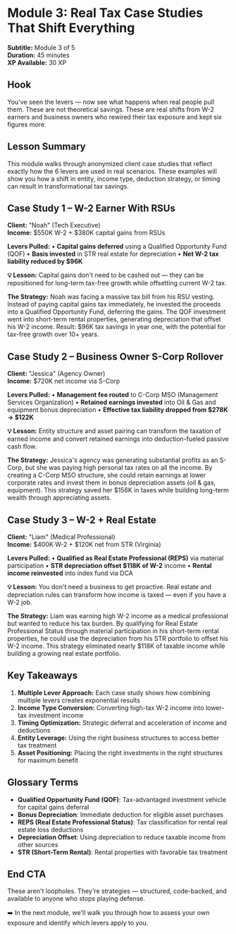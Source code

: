 # Module 3: Real Tax Case Studies That Shift Everything

**Subtitle:** Module 3 of 5  
**Duration:** 45 minutes  
**XP Available:** 30 XP  

## Hook

You've seen the levers — now see what happens when real people pull them. These are not theoretical savings. These are real shifts from W-2 earners and business owners who rewired their tax exposure and kept six figures more.

## Lesson Summary

This module walks through anonymized client case studies that reflect exactly how the 6 levers are used in real scenarios. These examples will show you how a shift in entity, income type, deduction strategy, or timing can result in transformational tax savings.

## Case Study 1 – W-2 Earner With RSUs

**Client:** "Noah" (Tech Executive)  
**Income:** $550K W-2 + $380K capital gains from RSUs

**Levers Pulled:**
• **Capital gains deferred** using a Qualified Opportunity Fund (QOF)
• **Basis invested** in STR real estate for depreciation
• **Net W-2 tax liability reduced by $96K**

**💡 Lesson:** Capital gains don't need to be cashed out — they can be repositioned for long-term tax-free growth while offsetting current W-2 tax.

**The Strategy:**
Noah was facing a massive tax bill from his RSU vesting. Instead of paying capital gains tax immediately, he invested the proceeds into a Qualified Opportunity Fund, deferring the gains. The QOF investment went into short-term rental properties, generating depreciation that offset his W-2 income. Result: $96K tax savings in year one, with the potential for tax-free growth over 10+ years.

## Case Study 2 – Business Owner S-Corp Rollover

**Client:** "Jessica" (Agency Owner)  
**Income:** $720K net income via S-Corp

**Levers Pulled:**
• **Management fee routed** to C-Corp MSO (Management Services Organization)
• **Retained earnings invested** into Oil & Gas and equipment bonus depreciation
• **Effective tax liability dropped from $278K → $122K**

**💡 Lesson:** Entity structure and asset pairing can transform the taxation of earned income and convert retained earnings into deduction-fueled passive cash flow.

**The Strategy:**
Jessica's agency was generating substantial profits as an S-Corp, but she was paying high personal tax rates on all the income. By creating a C-Corp MSO structure, she could retain earnings at lower corporate rates and invest them in bonus depreciation assets (oil & gas, equipment). This strategy saved her $156K in taxes while building long-term wealth through appreciating assets.

## Case Study 3 – W-2 + Real Estate

**Client:** "Liam" (Medical Professional)  
**Income:** $400K W-2 + $120K net from STR (Virginia)

**Levers Pulled:**
• **Qualified as Real Estate Professional (REPS)** via material participation
• **STR depreciation offset $118K of W-2** income
• **Rental income reinvested** into index fund via DCA

**💡 Lesson:** You don't need a business to get proactive. Real estate and depreciation rules can transform how income is taxed — even if you have a W-2 job.

**The Strategy:**
Liam was earning high W-2 income as a medical professional but wanted to reduce his tax burden. By qualifying for Real Estate Professional Status through material participation in his short-term rental properties, he could use the depreciation from his STR portfolio to offset his W-2 income. This strategy eliminated nearly $118K of taxable income while building a growing real estate portfolio.

## Key Takeaways

1. **Multiple Lever Approach:** Each case study shows how combining multiple levers creates exponential results
2. **Income Type Conversion:** Converting high-tax W-2 income into lower-tax investment income
3. **Timing Optimization:** Strategic deferral and acceleration of income and deductions
4. **Entity Leverage:** Using the right business structures to access better tax treatment
5. **Asset Positioning:** Placing the right investments in the right structures for maximum benefit

## Glossary Terms

- **Qualified Opportunity Fund (QOF)**: Tax-advantaged investment vehicle for capital gains deferral
- **Bonus Depreciation**: Immediate deduction for eligible asset purchases
- **REPS (Real Estate Professional Status)**: Tax classification for rental real estate loss deductions
- **Depreciation Offset**: Using depreciation to reduce taxable income from other sources
- **STR (Short-Term Rental)**: Rental properties with favorable tax treatment

## End CTA

These aren't loopholes. They're strategies — structured, code-backed, and available to anyone who stops playing defense.

➡️ In the next module, we'll walk you through how to assess your own exposure and identify which levers apply to you.
